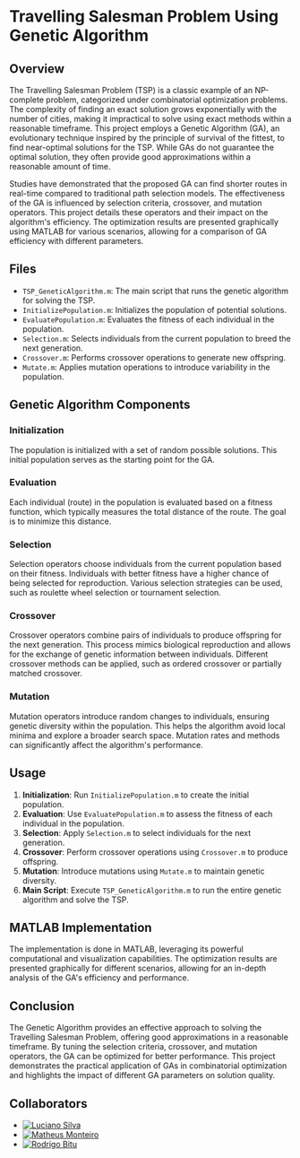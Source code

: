 # Travelling Salesman Problem Using Genetic Algorithm

## Overview

The Travelling Salesman Problem (TSP) is a classic example of an NP-complete problem, categorized under combinatorial optimization problems. The complexity of finding an exact solution grows exponentially with the number of cities, making it impractical to solve using exact methods within a reasonable timeframe. This project employs a Genetic Algorithm (GA), an evolutionary technique inspired by the principle of survival of the fittest, to find near-optimal solutions for the TSP. While GAs do not guarantee the optimal solution, they often provide good approximations within a reasonable amount of time.

Studies have demonstrated that the proposed GA can find shorter routes in real-time compared to traditional path selection models. The effectiveness of the GA is influenced by selection criteria, crossover, and mutation operators. This project details these operators and their impact on the algorithm's efficiency. The optimization results are presented graphically using MATLAB for various scenarios, allowing for a comparison of GA efficiency with different parameters.

## Files

- `TSP_GeneticAlgorithm.m`: The main script that runs the genetic algorithm for solving the TSP.
- `InitializePopulation.m`: Initializes the population of potential solutions.
- `EvaluatePopulation.m`: Evaluates the fitness of each individual in the population.
- `Selection.m`: Selects individuals from the current population to breed the next generation.
- `Crossover.m`: Performs crossover operations to generate new offspring.
- `Mutate.m`: Applies mutation operations to introduce variability in the population.

## Genetic Algorithm Components

### Initialization

The population is initialized with a set of random possible solutions. This initial population serves as the starting point for the GA.

### Evaluation

Each individual (route) in the population is evaluated based on a fitness function, which typically measures the total distance of the route. The goal is to minimize this distance.

### Selection

Selection operators choose individuals from the current population based on their fitness. Individuals with better fitness have a higher chance of being selected for reproduction. Various selection strategies can be used, such as roulette wheel selection or tournament selection.

### Crossover

Crossover operators combine pairs of individuals to produce offspring for the next generation. This process mimics biological reproduction and allows for the exchange of genetic information between individuals. Different crossover methods can be applied, such as ordered crossover or partially matched crossover.

### Mutation

Mutation operators introduce random changes to individuals, ensuring genetic diversity within the population. This helps the algorithm avoid local minima and explore a broader search space. Mutation rates and methods can significantly affect the algorithm's performance.

## Usage

1. **Initialization**: Run `InitializePopulation.m` to create the initial population.
2. **Evaluation**: Use `EvaluatePopulation.m` to assess the fitness of each individual in the population.
3. **Selection**: Apply `Selection.m` to select individuals for the next generation.
4. **Crossover**: Perform crossover operations using `Crossover.m` to produce offspring.
5. **Mutation**: Introduce mutations using `Mutate.m` to maintain genetic diversity.
6. **Main Script**: Execute `TSP_GeneticAlgorithm.m` to run the entire genetic algorithm and solve the TSP.

## MATLAB Implementation

The implementation is done in MATLAB, leveraging its powerful computational and visualization capabilities. The optimization results are presented graphically for different scenarios, allowing for an in-depth analysis of the GA's efficiency and performance.

## Conclusion

The Genetic Algorithm provides an effective approach to solving the Travelling Salesman Problem, offering good approximations in a reasonable timeframe. By tuning the selection criteria, crossover, and mutation operators, the GA can be optimized for better performance. This project demonstrates the practical application of GAs in combinatorial optimization and highlights the impact of different GA parameters on solution quality.

## Collaborators

- [![Luciano Silva](https://img.shields.io/github/followers/Lucsaj?label=Luciano%20Silva&style=style=for-the-badge)](https://github.com/Lucsaj)
- [![Matheus Monteiro](https://img.shields.io/github/followers/Matheus-Monteiro2001?label=Matheus%20Monteiro&style=style=for-the-badge)](https://github.com/Matheus-Monteiro2001)
- [![Rodrigo Bitu](https://img.shields.io/github/followers/rodBitu?label=Rodrigo%20Bitu&style=style=for-the-badge)](https://github.com/rodbitu)
